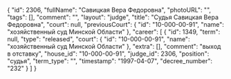 {
    "id": 2306,
    "fullName": "Савицкая Вера Федоровна",
    "photoURL": "",
    "tags": [],
    "comment": "",
    "layout": "judge",
    "title": "Судья Савицкая Вера Федоровна",
    "court": null,
    "previousCourt": {
        "id": "10-000-00-91",
        "name": "хозяйственный суд Минской Области"
    },
    "career": [
        {
            "id": 1349,
            "term": null,
            "type": "released",
            "court": {
                "id": "10-000-00-91",
                "name": "хозяйственный суд Минской Области"
            },
            "extra": [],
            "comment": "выход в отставку",
            "house_id": "10-000-00-91",
            "judge_id": 2306,
            "position": "судья",
            "term_type": "",
            "timestamp": "1997-04-07",
            "decree_number": "232"
        }
    ]
}